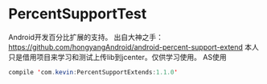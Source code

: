 # PercentSupportTest
Android开发百分比扩展的支持。
出自大神之手：https://github.com/hongyangAndroid/android-percent-support-extend
本人只是借用项目来学习和测试上传lib到jcenter。仅供学习使用。
AS使用
```java
compile 'com.kevin:PercentSupportExtends:1.1.0'
